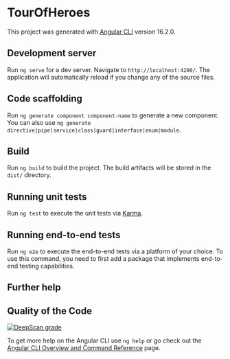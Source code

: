 # TourOfHeroes

This project was generated with [Angular CLI](https://github.com/angular/angular-cli) version 16.2.0.

## Development server

Run `ng serve` for a dev server. Navigate to `http://localhost:4200/`. The application will automatically reload if you change any of the source files.

## Code scaffolding

Run `ng generate component component-name` to generate a new component. You can also use `ng generate directive|pipe|service|class|guard|interface|enum|module`.

## Build

Run `ng build` to build the project. The build artifacts will be stored in the `dist/` directory.

## Running unit tests

Run `ng test` to execute the unit tests via [Karma](https://karma-runner.github.io).

## Running end-to-end tests

Run `ng e2e` to execute the end-to-end tests via a platform of your choice. To use this command, you need to first add a package that implements end-to-end testing capabilities.

## Further help

## Quality of the Code

[![DeepScan grade](https://deepscan.io/api/teams/22066/projects/25420/branches/795489/badge/grade.svg)](https://deepscan.io/dashboard#view=project&tid=22066&pid=25420&bid=795489)

To get more help on the Angular CLI use `ng help` or go check out the [Angular CLI Overview and Command Reference](https://angular.io/cli) page.
